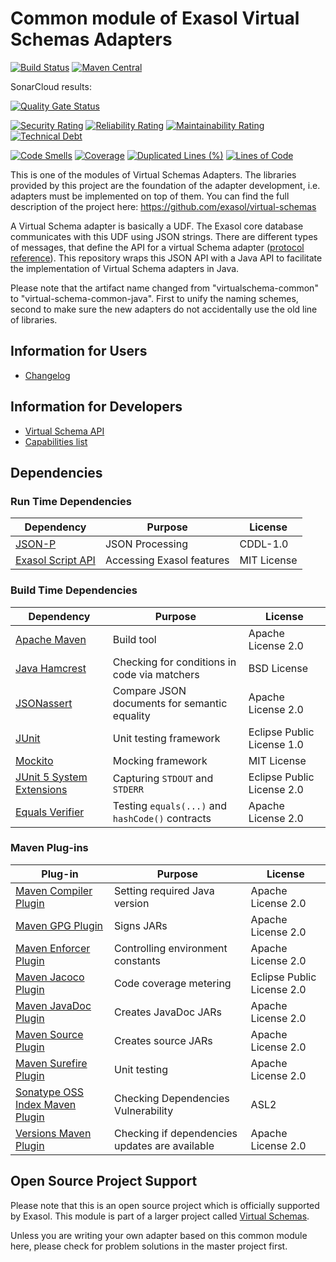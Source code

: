 # Common module of Exasol Virtual Schemas Adapters

[![Build Status](https://api.travis-ci.org/exasol/virtual-schema-common-java.svg?branch=master)](https://travis-ci.org/exasol/virtual-schema-common-java)
[![Maven Central](https://img.shields.io/maven-central/v/com.exasol/virtual-schema-common-java)](https://search.maven.org/artifact/com.exasol/virtual-schema-common-java)

SonarCloud results:

[![Quality Gate Status](https://sonarcloud.io/api/project_badges/measure?project=com.exasol%3Avirtual-schema-common-java&metric=alert_status)](https://sonarcloud.io/dashboard?id=com.exasol%3Avirtual-schema-common-java)

[![Security Rating](https://sonarcloud.io/api/project_badges/measure?project=com.exasol%3Avirtual-schema-common-java&metric=security_rating)](https://sonarcloud.io/dashboard?id=com.exasol%3Avirtual-schema-common-java)
[![Reliability Rating](https://sonarcloud.io/api/project_badges/measure?project=com.exasol%3Avirtual-schema-common-java&metric=reliability_rating)](https://sonarcloud.io/dashboard?id=com.exasol%3Avirtual-schema-common-java)
[![Maintainability Rating](https://sonarcloud.io/api/project_badges/measure?project=com.exasol%3Avirtual-schema-common-java&metric=sqale_rating)](https://sonarcloud.io/dashboard?id=com.exasol%3Avirtual-schema-common-java)
[![Technical Debt](https://sonarcloud.io/api/project_badges/measure?project=com.exasol%3Avirtual-schema-common-java&metric=sqale_index)](https://sonarcloud.io/dashboard?id=com.exasol%3Avirtual-schema-common-java)

[![Code Smells](https://sonarcloud.io/api/project_badges/measure?project=com.exasol%3Avirtual-schema-common-java&metric=code_smells)](https://sonarcloud.io/dashboard?id=com.exasol%3Avirtual-schema-common-java)
[![Coverage](https://sonarcloud.io/api/project_badges/measure?project=com.exasol%3Avirtual-schema-common-java&metric=coverage)](https://sonarcloud.io/dashboard?id=com.exasol%3Avirtual-schema-common-java)
[![Duplicated Lines (%)](https://sonarcloud.io/api/project_badges/measure?project=com.exasol%3Avirtual-schema-common-java&metric=duplicated_lines_density)](https://sonarcloud.io/dashboard?id=com.exasol%3Avirtual-schema-common-java)
[![Lines of Code](https://sonarcloud.io/api/project_badges/measure?project=com.exasol%3Avirtual-schema-common-java&metric=ncloc)](https://sonarcloud.io/dashboard?id=com.exasol%3Avirtual-schema-common-java)

This is one of the modules of Virtual Schemas Adapters.
The libraries provided by this project are the foundation of the adapter development, i.e. adapters must be implemented on top of them.
You can find the full description of the project here: https://github.com/exasol/virtual-schemas

A Virtual Schema adapter is basically a UDF. The Exasol core database communicates with this UDF using JSON strings. There are different types of messages, that define the API for a virtual Schema adapter ([protocol reference](doc/development/api/virtual_schema_api.md)). This repository wraps this JSON API with a Java API to facilitate the implementation of Virtual Schema adapters in Java.

Please note that the artifact name changed from "virtualschema-common" to "virtual-schema-common-java". First to unify the naming schemes, second to make sure the new adapters do not accidentally use the old line of libraries.

## Information for Users

* [Changelog](doc/changes/changelog.md)

## Information for Developers

* [Virtual Schema API](doc/development/api/virtual_schema_api.md)
* [Capabilities list](doc/development/api/capabilities_list.md)

## Dependencies

### Run Time Dependencies

| Dependency                                                                          | Purpose                                                | License                       |
|-------------------------------------------------------------------------------------|--------------------------------------------------------|-------------------------------|
| [JSON-P](https://javaee.github.io/jsonp/)                                           | JSON Processing                                        | CDDL-1.0                      |
| [Exasol Script API](https://docs.exasol.com/database_concepts/udf_scripts.htm)      | Accessing Exasol features                              | MIT License                   |

### Build Time Dependencies

| Dependency                                                                          | Purpose                                                | License                       |
|-------------------------------------------------------------------------------------|--------------------------------------------------------|-------------------------------|
| [Apache Maven](https://maven.apache.org/)                                           | Build tool                                             | Apache License 2.0            |
| [Java Hamcrest](http://hamcrest.org/JavaHamcrest/)                                  | Checking for conditions in code via matchers           | BSD License                   |
| [JSONassert](http://jsonassert.skyscreamer.org/)                                    | Compare JSON documents for semantic equality           | Apache License 2.0            |
| [JUnit](https://junit.org/junit5)                                                   | Unit testing framework                                 | Eclipse Public License 1.0    |
| [Mockito](http://site.mockito.org/)                                                 | Mocking framework                                      | MIT License                   |
| [JUnit 5 System Extensions](https://github.com/itsallcode/junit5-system-extensions) | Capturing `STDOUT` and `STDERR`                        | Eclipse Public License 2.0    |
| [Equals Verifier](https://jqno.nl/equalsverifier/)                                  | Testing `equals(...)` and `hashCode()` contracts       | Apache License 2.0            |

### Maven Plug-ins

| Plug-in                                                                        | Purpose                                                | License                       |
---------------------------------------------------------------------------------|--------------------------------------------------------|--------------------------------
| [Maven Compiler Plugin][maven-compiler-plugin]                                 | Setting required Java version                          | Apache License 2.0            |
| [Maven GPG Plugin](https://maven.apache.org/plugins/maven-gpg-plugin/)         | Signs JARs                                             | Apache License 2.0            |
| [Maven Enforcer Plugin][maven-enforcer-plugin]                                 | Controlling environment constants                      | Apache License 2.0            |
| [Maven Jacoco Plugin](https://www.eclemma.org/jacoco/trunk/doc/maven.html)     | Code coverage metering                                 | Eclipse Public License 2.0    |
| [Maven JavaDoc Plugin](https://maven.apache.org/plugins/maven-javadoc-plugin/) | Creates JavaDoc JARs                                   | Apache License 2.0            |
| [Maven Source Plugin](https://maven.apache.org/plugins/maven-source-plugin/)   | Creates source JARs                                    | Apache License 2.0            |
| [Maven Surefire Plugin][maven-surefire-plugin]                                 | Unit testing                                           | Apache License 2.0            |
| [Sonatype OSS Index Maven Plugin][sonatype-oss-index-maven-plugin]             | Checking Dependencies Vulnerability                    | ASL2                          |
| [Versions Maven Plugin][versions-maven-plugin]                                 | Checking if dependencies updates are available         | Apache License 2.0            |

[maven-compiler-plugin]: https://maven.apache.org/plugins/maven-compiler-plugin/
[maven-enforcer-plugin]: http://maven.apache.org/enforcer/maven-enforcer-plugin/
[maven-surefire-plugin]: https://maven.apache.org/surefire/maven-surefire-plugin/
[sonatype-oss-index-maven-plugin]: https://sonatype.github.io/ossindex-maven/maven-plugin/
[versions-maven-plugin]: https://www.mojohaus.org/versions-maven-plugin/

## Open Source Project Support

Please note that this is an open source project which is officially supported by Exasol. This module is part of a larger project called [Virtual Schemas](https://github.com/exasol/virtual-schemas).

Unless you are writing your own adapter based on this common module here, please check for problem solutions in the master project first.